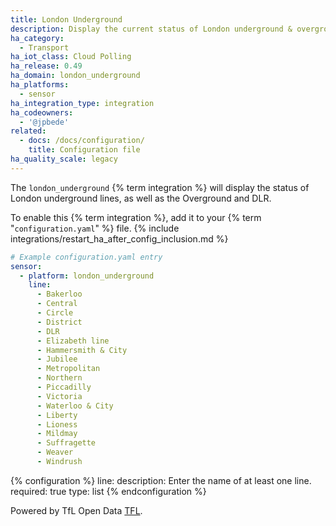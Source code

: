 ```yaml
---
title: London Underground
description: Display the current status of London underground & overground lines within Home Assistant.
ha_category:
  - Transport
ha_iot_class: Cloud Polling
ha_release: 0.49
ha_domain: london_underground
ha_platforms:
  - sensor
ha_integration_type: integration
ha_codeowners:
  - '@jpbede'
related:
  - docs: /docs/configuration/
    title: Configuration file
ha_quality_scale: legacy
---
```


The `london_underground` {% term integration %} will display the status of London underground lines, as well as the Overground and DLR.

To enable this {% term integration %}, add it to your {% term "`configuration.yaml`" %} file.
{% include integrations/restart_ha_after_config_inclusion.md %}

```yaml
# Example configuration.yaml entry
sensor:
  - platform: london_underground
    line:
      - Bakerloo
      - Central
      - Circle
      - District
      - DLR
      - Elizabeth line
      - Hammersmith & City
      - Jubilee
      - Metropolitan
      - Northern
      - Piccadilly
      - Victoria
      - Waterloo & City
      - Liberty
      - Lioness
      - Mildmay
      - Suffragette
      - Weaver
      - Windrush
```

{% configuration %}
line:
  description: Enter the name of at least one line.
  required: true
  type: list
{% endconfiguration %}

Powered by TfL Open Data [TFL](https://api.tfl.gov.uk/).
